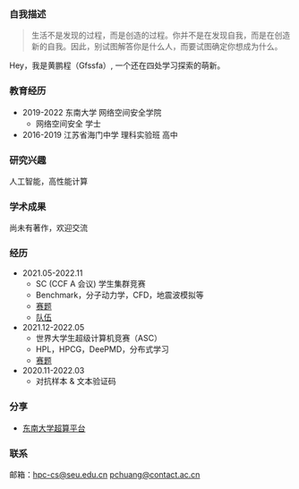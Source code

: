 ### 自我描述

> 生活不是发现的过程，而是创造的过程。你并不是在发现自我，而是在创造新的自我。因此，别试图解答你是什么人，而要试图确定你想成为什么。

Hey，我是黄鹏程（Gfssfa）, 一个还在四处学习探索的萌新。

### 教育经历
* 2019-2022 东南大学 网络空间安全学院
  * 网络空间安全 学士
* 2016-2019 江苏省海门中学 理科实验班 高中

### 研究兴趣
人工智能，高性能计算

### 学术成果
尚未有著作，欢迎交流

### 经历
* 2021.05-2022.11
  * SC (CCF A 会议) 学生集群竞赛
  * Benchmark，分子动力学，CFD，地震波模拟等
  * [赛题](https://sc22.supercomputing.org/program/studentssc/student-cluster-competition/)
  * [队伍](https://studentclustercompetition.us/2022/Teams/Southeast/index.html)
* 2021.12-2022.05
   * 世界大学生超级计算机竞赛（ASC）
   * HPL，HPCG，DeePMD，分布式学习
   * [赛题](http://www.asc-events.org/ASC22/Preliminary/)
* 2020.11-2022.03
   * 对抗样本 & 文本验证码

### 分享
* [东南大学超算平台](https://asc-wiki.com/)

### 联系
邮箱：<hpc-cs@seu.edu.cn> <pchuang@contact.ac.cn>
